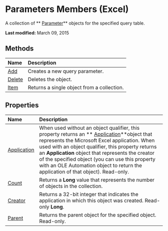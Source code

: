 
# Parameters Members (Excel)
A collection of  ** [Parameter](2a30f4ef-2cae-c96d-4480-3ba55fa871e8.md)** objects for the specified query table.

 **Last modified:** March 09, 2015


## Methods



|**Name**|**Description**|
|:-----|:-----|
| [Add](043276ed-4af7-3b7a-dbfb-549489d3a127.md)|Creates a new query parameter.|
| [Delete](0e708f81-6d82-3af5-2cde-fa8c924611f8.md)|Deletes the object.|
| [Item](66db6a11-b0e3-4417-0589-b0085f67c77a.md)|Returns a single object from a collection.|

## Properties



|**Name**|**Description**|
|:-----|:-----|
| [Application](25cafe3a-43a9-9b47-21f9-2fab3efc13b3.md)|When used without an object qualifier, this property returns an  ** [Application](19b73597-5cf9-4f56-8227-b5211f657f6f.md)**object that represents the Microsoft Excel application. When used with an object qualifier, this property returns an  **Application** object that represents the creator of the specified object (you can use this property with an OLE Automation object to return the application of that object). Read-only.|
| [Count](51f5bd35-f294-d63e-03c3-2a2e6f3f2f7a.md)|Returns a  **Long** value that represents the number of objects in the collection.|
| [Creator](357ca5be-2f41-4bac-a10a-b917441f6e29.md)|Returns a 32-bit integer that indicates the application in which this object was created. Read-only  **Long**.|
| [Parent](4c88da76-7176-96de-449a-bb529f292a93.md)|Returns the parent object for the specified object. Read-only.|
